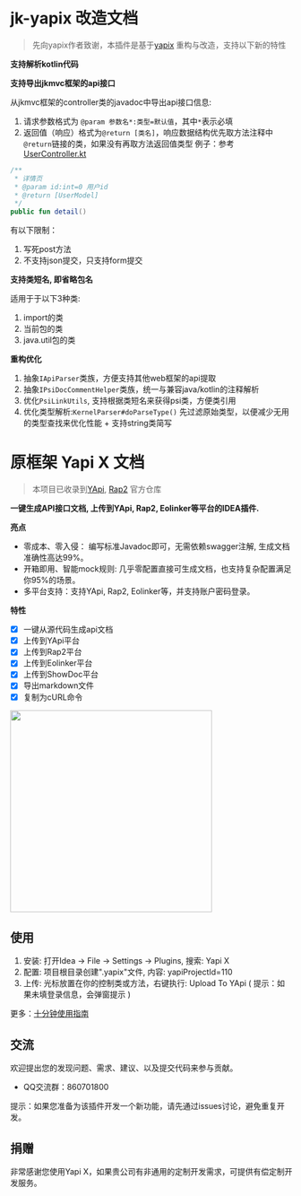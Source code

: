 # jk-yapix 改造文档
> 先向yapix作者致谢，本插件是基于[yapix](https://github.com/jetplugins/yapix) 重构与改造，支持以下新的特性

**支持解析kotlin代码**

**支持导出jkmvc框架的api接口**

从jkmvc框架的controller类的javadoc中导出api接口信息:
1. 请求参数格式为 `@param 参数名*:类型=默认值`，其中`*`表示必填
2. 返回值（响应）格式为`@return [类名]`，响应数据结构优先取方法注释中`@return`链接的类，如果没有再取方法返回值类型
例子：参考[UserController.kt](https://github.com/shigebeyond/jkmvc-example/blob/master/src/main/kotlin/net/jkcode/jkmvc/example/controller/UserController.kt)
```kotlin
/**
 * 详情页
 * @param id:int=0 用户id
 * @return [UserModel]
 */
public fun detail()
```

有以下限制：
1. 写死post方法
2. 不支持json提交，只支持form提交

**支持类短名, 即省略包名**

适用于于以下3种类: 
1. import的类
2. 当前包的类
3. java.util包的类

**重构优化**
1. 抽象`IApiParser`类族，方便支持其他web框架的api提取
2. 抽象`IPsiDocCommentHelper`类族，统一与兼容java/kotlin的注释解析
3. 优化`PsiLinkUtils`, 支持根据类短名来获得psi类，方便类引用
4. 优化类型解析:`KernelParser#doParseType()` 先过滤原始类型，以便减少无用的类型查找来优化性能 + 支持string类简写

# 原框架 Yapi X 文档
> 本项目已收录到[YApi](https://github.com/YMFE/yapi), [Rap2](https://github.com/thx/rap2-delos) 官方仓库

**一键生成API接口文档, 上传到YApi, Rap2, Eolinker等平台的IDEA插件.**

**亮点**
- 零成本、零入侵： 编写标准Javadoc即可，无需依赖swagger注解, 生成文档准确性高达99%。
- 开箱即用、智能mock规则: 几乎零配置直接可生成文档，也支持复杂配置满足你95%的场景。
- 多平台支持：支持YApi, Rap2, Eolinker等，并支持账户密码登录。

**特性**
- [x] 一键从源代码生成api文档
- [x] 上传到YApi平台
- [x] 上传到Rap2平台
- [x] 上传到Eolinker平台
- [x] 上传到ShowDoc平台
- [x] 导出markdown文件
- [x] 复制为cURL命令

<img src="docs/screenshots.gif" height="360">

## 使用
1. 安装: 打开Idea -> File -> Settings -> Plugins, 搜索: Yapi X
2. 配置: 项目根目录创建".yapix"文件, 内容: yapiProjectId=110
3. 上传: 光标放置在你的控制类或方法，右键执行: Upload To YApi ( 提示：如果未填登录信息，会弹窗提示 )

更多：[十分钟使用指南](docs/GUIDE.md)

## 交流
欢迎提出您的发现问题、需求、建议、以及提交代码来参与贡献。
- QQ交流群：860701800

提示：如果您准备为该插件开发一个新功能，请先通过issues讨论，避免重复开发。

## 捐赠
非常感谢您使用Yapi X，如果贵公司有非通用的定制开发需求，可提供有偿定制开发服务。
